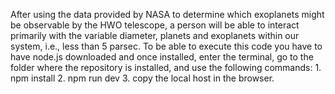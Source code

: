 After using the data provided by NASA to determine which exoplanets might be observable by the HWO telescope, a person will be able to interact primarily with the variable diameter, planets and exoplanets within our system, i.e., less than 5 parsec. To be able to execute this code you have to have node.js downloaded and once installed, enter the terminal, go to the folder where the repository is installed, and use the following commands: 1. npm install 2. npm run dev 3. copy the local host in the browser.


